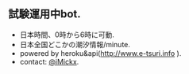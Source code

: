 ## 試験運用中bot.

- 日本時間、0時から6時に可動.
- 日本全国どこかの潮汐情報/minute.
- powered by heroku&api(http://www.e-tsuri.info ). 
- contact: [@iMickx](https://twitter.com/iMickx).

